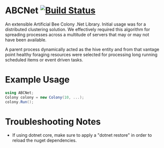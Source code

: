# ABCNet  [![Build Status](https://travis-ci.org/danielsonchris/ABCNet.svg?branch=master)](https://travis-ci.org/danielsonchris/ABCNet)
An extensible Artificial Bee Colony .Net Library.  Initial usage was for a distributed clustering solution.  We effectively required this algorithm for spreading processes across a multitude of servers that may or may not have been available.

A parent process dynamically acted as the hive entity and from that vantage point healthy foraging resources were selected for processing long running scheduled items or event driven tasks.

# Example Usage
```csharp
using ABCNet;
Colony colony = new Colony(10, ...);
colony.Run();
```

# Troubleshooting Notes
* If using dotnet core, make sure to apply a "dotnet restore" in order to reload the nuget dependencies.

